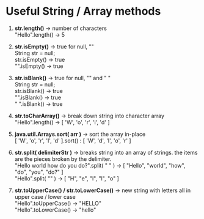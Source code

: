 # Useful String / Array methods

1. __str.length()__ -> number of characters  
"Hello".length() -> 5  

2. __str.isEmpty()__ -> true for null, ""  
String str = null;  
str.isEmpty() -> true  
"".isEmpty() -> true  

3. __str.isBlank()__ -> true for null, "" and "   "  
String str = null;  
str.isBlank() -> true  
"".isBlank() -> true  
" ".isBlank() -> true  

4. __str.toCharArray()__ -> break down string into character array  
"Hello".length() -> [ 'W', 'o', 'r', 'l', 'd' ]  

5. __java.util.Arrays.sort( arr )__ -> sort the array in-place  
[ 'W', 'o', 'r', 'l', 'd' ].sort() : [ 'W', 'd', 'l', 'o', 'r' ]  

6. __str.split( delimiterStr )__ -> breaks string into an array of strings. the items are the pieces broken by the delimiter.  
"Hello world how do you do?".split( " " ) -> [ "Hello", "world", "how", "do", "you", "do?" ]  
"Hello".split( "" ) -> [ "H", "e", "l", "l", "o" ]  

7. __str.toUpperCase() / str.toLowerCase()__ -> new string with letters all in upper case / lower case   
"Hello".toUpperCase() -> "HELLO"  
"Hello".toLowerCase() -> "hello"  